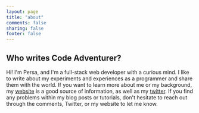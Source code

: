 ```yaml
---
layout: page
title: "about"
comments: false
sharing: false
footer: false
---
```


## Who writes Code Adventurer?

Hi! I'm Persa, and I'm a full-stack web developer with a curious mind. I like to write about my experiments and experiences as a programmer and share them with the world. If you want to learn more about me or my background, my [website](http://persazula.com) is a good source of information, as well as my [twitter](http://twitter.com/pzula). If you find any problems within my blog posts or tutorials, don't hesitate to reach out through the comments, Twitter, or my website to let me know.
